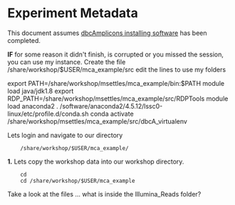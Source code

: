 Experiment Metadata
===============================================

This document assumes [dbcAmplicons installing software](./dbcAmplicons_installing_software.md) has been completed.

**IF** for some reason it didn't finish, is corrupted or you missed the session, you can use my instance. Create the file /share/workshop/$USER/mca_example/src edit the lines to use my folders

<div class="script">export PATH=/share/workshop/msettles/mca_example/bin:$PATH
module load java/jdk1.8
export RDP_PATH=/share/workshop/msettles/mca_example/src/RDPTools
module load anaconda2
. /software/anaconda2/4.5.12/lssc0-linux/etc/profile.d/conda.sh
conda activate /share/workshop/msettles/mca_example/src/dbcA_virtualenv
</div>

Lets login and navigate to our directory

		/share/workshop/$USER/mca_example/

**1\.** Lets copy the workshop data into our workshop directory.

		cd  
		cd /share/workshop/$USER/mca_example

Take a look at the files ... what is inside the Illumina_Reads folder?
